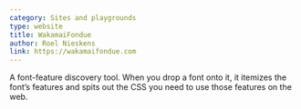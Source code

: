 ```yaml
---
category: Sites and playgrounds
type: website
title: WakamaiFondue
author: Roel Nieskens
link: https://wakamaifondue.com
---
```

A font-feature discovery tool. When you drop a font onto it, it itemizes the font’s features and spits out the CSS you need to use those features on the web.
